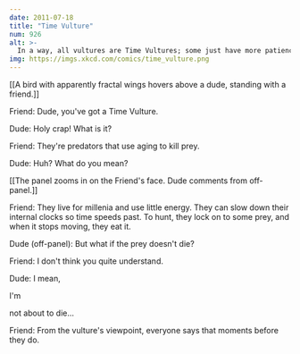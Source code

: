 ```yaml
---
date: 2011-07-18
title: "Time Vulture"
num: 926
alt: >-
  In a way, all vultures are Time Vultures; some just have more patience than others.
img: https://imgs.xkcd.com/comics/time_vulture.png
---
```

[[A bird with apparently fractal wings hovers above a dude, standing with a friend.]]

Friend: Dude, you've got a Time Vulture.

Dude: Holy crap! What is it?

Friend: They're predators that use aging to kill prey.

Dude: Huh? What do you mean?

[[The panel zooms in on the Friend's face.  Dude comments from off-panel.]]

Friend: They live for millenia and use little energy. They can slow down their internal clocks so time speeds past. To hunt, they lock on to some prey, and when it stops moving, they eat it.

Dude (off-panel): But what if the prey doesn't die?

Friend: I don't think you quite understand.

Dude: I mean, 

I'm

 not about to die...

Friend: From the vulture's viewpoint, everyone says that moments before they do.

